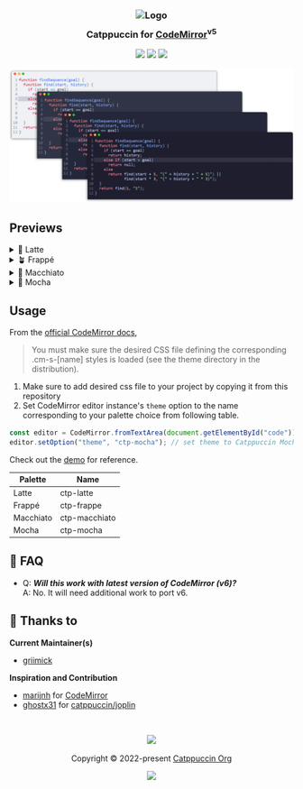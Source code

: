 <h3 align="center">
	<img src="https://raw.githubusercontent.com/catppuccin/catppuccin/main/assets/logos/exports/1544x1544_circle.png" width="100" alt="Logo"/><br/>
	<img src="https://raw.githubusercontent.com/catppuccin/catppuccin/main/assets/misc/transparent.png" height="30" width="0px"/>
	Catppuccin for <a href="https://codemirror.net/5/">CodeMirror</a><sup>v5</sup>
	<img src="https://raw.githubusercontent.com/catppuccin/catppuccin/main/assets/misc/transparent.png" height="30" width="0px"/>
</h3>

<p align="center">
	<a href="https://github.com/catppuccin/codemirror/stargazers"><img src="https://img.shields.io/github/stars/catppuccin/codemirror?colorA=363a4f&colorB=b7bdf8&style=for-the-badge"></a>
	<a href="https://github.com/catppuccin/codemirror/issues"><img src="https://img.shields.io/github/issues/catppuccin/codemirror?colorA=363a4f&colorB=f5a97f&style=for-the-badge"></a>
	<a href="https://github.com/catppuccin/codemirror/contributors"><img src="https://img.shields.io/github/contributors/catppuccin/codemirror?colorA=363a4f&colorB=a6da95&style=for-the-badge"></a>
</p>

<p align="center">
	<img src="assets/previews/preview.webp"/>
</p>

## Previews

<details>
<summary>🌻 Latte</summary>
<img src="assets/previews/latte.webp"/>
</details>
<details>
<summary>🪴 Frappé</summary>
<img src="assets/previews/frappe.webp"/>
</details>
<details>
<summary>🌺 Macchiato</summary>
<img src="assets/previews/macchiato.webp"/>
</details>
<details>
<summary>🌿 Mocha</summary>
<img src="assets/previews/mocha.webp"/>
</details>

## Usage

From the [official CodeMirror docs](https://codemirror.net/5/doc/manual.html#:~:text=that%20same%20separator.-,theme,-%3A%20string),

> You must make sure the desired CSS file defining the corresponding .cm-s-[name] styles is loaded (see the theme directory in the distribution).

1. Make sure to add desired css file to your project by copying it from this repository
2. Set CodeMirror editor instance's `theme` option to the name corresponding to your palette choice from following table.

```js
const editor = CodeMirror.fromTextArea(document.getElementById("code"));
editor.setOption("theme", "ctp-mocha"); // set theme to Catppuccin Mocha
```

Check out the [demo](demo) for reference.

| Palette   | Name          |
| --------- | ------------- |
| Latte     | ctp-latte     |
| Frappé    | ctp-frappe    |
| Macchiato | ctp-macchiato |
| Mocha     | ctp-mocha     |

## 🙋 FAQ

-   Q: **_Will this work with latest version of CodeMirror (v6)?_**\
    A: No. It will need additional work to port v6.

## 💝 Thanks to

**Current Maintainer(s)**

-   [griimick](https://github.com/griimick)

**Inspiration and Contribution**

-   [marijnh](https://github.com/marijnh) for [CodeMirror](https://github.com/codemirror/codemirror5)
-   [ghostx31](https://github.com/ghostx31/) for [catppuccin/joplin](https://github.com/catppuccin/joplin)

&nbsp;

<p align="center">
	<img src="https://raw.githubusercontent.com/catppuccin/catppuccin/main/assets/footers/gray0_ctp_on_line.svg?sanitize=true" />
</p>

<p align="center">
	Copyright &copy; 2022-present <a href="https://github.com/catppuccin" target="_blank">Catppuccin Org</a>
</p>

<p align="center">
	<a href="https://github.com/catppuccin/catppuccin/blob/main/LICENSE"><img src="https://img.shields.io/static/v1.svg?style=for-the-badge&label=License&message=MIT&logoColor=d9e0ee&colorA=363a4f&colorB=b7bdf8"/></a>
</p>
